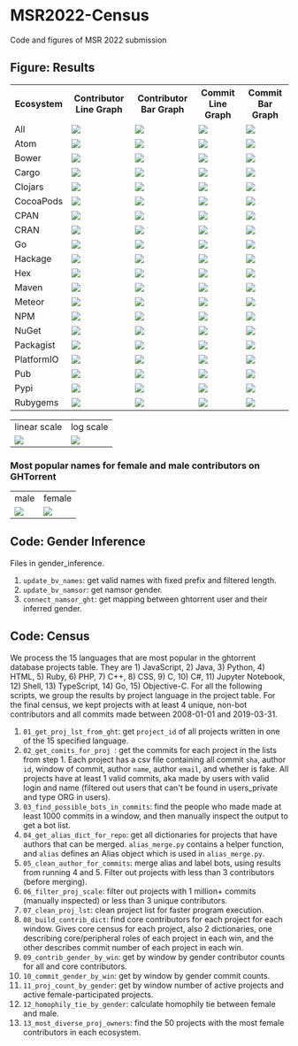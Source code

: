 # MSR2022-Census
Code and figures of MSR 2022 submission

## Figure: Results
<table style="width:100%">
  <tr>
    <th>Ecosystem</th>
    <th>Contributor Line Graph</th>
    <th>Contributor Bar Graph</th>
    <th>Commit Line Graph</th>
    <th>Commit Bar Graph</th>
  </tr>
  <tr>
    <td>All</td>
    <td><img src="https://github.com/wingardium-leviosa/ESEM2022-Census/blob/main/census_graphs/01_contributor_line/All_contributor.png"></td>
    <td><img src="https://github.com/wingardium-leviosa/ESEM2022-Census/blob/main/census_graphs/02_contributor_bar/All_contributor.png"></td>
    <td><img src="https://github.com/wingardium-leviosa/ESEM2022-Census/blob/main/census_graphs/03_commit_line/All_commit.png"></td>
    <td><img src="https://github.com/wingardium-leviosa/ESEM2022-Census/blob/main/census_graphs/04_commit_bar/All_commit.png"></td>
  </tr>
  <tr>
    <td>Atom</td>
    <td><img src="https://github.com/wingardium-leviosa/ESEM2022-Census/blob/main/census_graphs/01_contributor_line/Atom_contributor.png"></td>
     <td><img src="https://github.com/wingardium-leviosa/ESEM2022-Census/blob/main/census_graphs/02_contributor_bar/Atom_contributor.png"></td>
    <td><img src="https://github.com/wingardium-leviosa/ESEM2022-Census/blob/main/census_graphs/03_commit_line/Atom_commit.png"></td>
    <td><img src="https://github.com/wingardium-leviosa/ESEM2022-Census/blob/main/census_graphs/04_commit_bar/Atom_commit.png"></td>
  </tr>
  <tr>
   <td>Bower</td>
    <td><img src="https://github.com/wingardium-leviosa/ESEM2022-Census/blob/main/census_graphs/01_contributor_line/Bower_contributor.png"></td>
     <td><img src="https://github.com/wingardium-leviosa/ESEM2022-Census/blob/main/census_graphs/02_contributor_bar/Bower_contributor.png"></td>
    <td><img src="https://github.com/wingardium-leviosa/ESEM2022-Census/blob/main/census_graphs/03_commit_line/Bower_commit.png"></td>
    <td><img src="https://github.com/wingardium-leviosa/ESEM2022-Census/blob/main/census_graphs/04_commit_bar/Bower_commit.png"></td>
  </tr>
  <tr>
    <td>Cargo</td>
    <td><img src="https://github.com/wingardium-leviosa/ESEM2022-Census/blob/main/census_graphs/01_contributor_line/Cargo_contributor.png"></td>
     <td><img src="https://github.com/wingardium-leviosa/ESEM2022-Census/blob/main/census_graphs/02_contributor_bar/Cargo_contributor.png"></td>
    <td><img src="https://github.com/wingardium-leviosa/ESEM2022-Census/blob/main/census_graphs/03_commit_line/Cargo_commit.png"></td>
    <td><img src="https://github.com/wingardium-leviosa/ESEM2022-Census/blob/main/census_graphs/04_commit_bar/Cargo_commit.png"></td>
  </tr>
  <tr>
    <td>Clojars</td>
    <td><img src="https://github.com/wingardium-leviosa/ESEM2022-Census/blob/main/census_graphs/01_contributor_line/Clojars_contributor.png"></td>
     <td><img src="https://github.com/wingardium-leviosa/ESEM2022-Census/blob/main/census_graphs/02_contributor_bar/Clojars_contributor.png"></td>
    <td><img src="https://github.com/wingardium-leviosa/ESEM2022-Census/blob/main/census_graphs/03_commit_line/Clojars_commit.png"></td>
    <td><img src="https://github.com/wingardium-leviosa/ESEM2022-Census/blob/main/census_graphs/04_commit_bar/Clojars_commit.png"></td>
  </tr>
  <tr>
    <td>CocoaPods</td>
    <td><img src="https://github.com/wingardium-leviosa/ESEM2022-Census/blob/main/census_graphs/01_contributor_line/CocoaPods_contributor.png"></td>
     <td><img src="https://github.com/wingardium-leviosa/ESEM2022-Census/blob/main/census_graphs/02_contributor_bar/CocoaPods_contributor.png"></td>
    <td><img src="https://github.com/wingardium-leviosa/ESEM2022-Census/blob/main/census_graphs/03_commit_line/CocoaPods_commit.png"></td>
    <td><img src="https://github.com/wingardium-leviosa/ESEM2022-Census/blob/main/census_graphs/04_commit_bar/CocoaPods_commit.png"></td>
  </tr>
  <tr>
    <td>CPAN</td>
    <td><img src="https://github.com/wingardium-leviosa/ESEM2022-Census/blob/main/census_graphs/01_contributor_line/CPAN_contributor.png"></td>
     <td><img src="https://github.com/wingardium-leviosa/ESEM2022-Census/blob/main/census_graphs/02_contributor_bar/CPAN_contributor.png"></td>
    <td><img src="https://github.com/wingardium-leviosa/ESEM2022-Census/blob/main/census_graphs/03_commit_line/CPAN_commit.png"></td>
    <td><img src="https://github.com/wingardium-leviosa/ESEM2022-Census/blob/main/census_graphs/04_commit_bar/CPAN_commit.png"></td>
  </tr>
  <tr>
    <td>CRAN</td>
    <td><img src="https://github.com/wingardium-leviosa/ESEM2022-Census/blob/main/census_graphs/01_contributor_line/CRAN_contributor.png"></td>
     <td><img src="https://github.com/wingardium-leviosa/ESEM2022-Census/blob/main/census_graphs/02_contributor_bar/CRAN_contributor.png"></td>
    <td><img src="https://github.com/wingardium-leviosa/ESEM2022-Census/blob/main/census_graphs/03_commit_line/CRAN_commit.png"></td>
    <td><img src="https://github.com/wingardium-leviosa/ESEM2022-Census/blob/main/census_graphs/04_commit_bar/CRAN_commit.png"></td>
  </tr>
  <tr>
    <td>Go</td>
    <td><img src="https://github.com/wingardium-leviosa/ESEM2022-Census/blob/main/census_graphs/01_contributor_line/Go_contributor.png"></td>
     <td><img src="https://github.com/wingardium-leviosa/ESEM2022-Census/blob/main/census_graphs/02_contributor_bar/Go_contributor.png"></td>
    <td><img src="https://github.com/wingardium-leviosa/ESEM2022-Census/blob/main/census_graphs/03_commit_line/Go_commit.png"></td>
    <td><img src="https://github.com/wingardium-leviosa/ESEM2022-Census/blob/main/census_graphs/04_commit_bar/Go_commit.png"></td>
  </tr>
  <tr>
    <td>Hackage</td>
    <td><img src="https://github.com/wingardium-leviosa/ESEM2022-Census/blob/main/census_graphs/01_contributor_line/Hackage_contributor.png"></td>
     <td><img src="https://github.com/wingardium-leviosa/ESEM2022-Census/blob/main/census_graphs/02_contributor_bar/Hackage_contributor.png"></td>
    <td><img src="https://github.com/wingardium-leviosa/ESEM2022-Census/blob/main/census_graphs/03_commit_line/Hackage_commit.png"></td>
    <td><img src="https://github.com/wingardium-leviosa/ESEM2022-Census/blob/main/census_graphs/04_commit_bar/Hackage_commit.png"></td>
  </tr>
  <tr>
    <td>Hex</td>
    <td><img src="https://github.com/wingardium-leviosa/ESEM2022-Census/blob/main/census_graphs/01_contributor_line/Hex_contributor.png"></td>
     <td><img src="https://github.com/wingardium-leviosa/ESEM2022-Census/blob/main/census_graphs/02_contributor_bar/Hex_contributor.png"></td>
    <td><img src="https://github.com/wingardium-leviosa/ESEM2022-Census/blob/main/census_graphs/03_commit_line/Hex_commit.png"></td>
    <td><img src="https://github.com/wingardium-leviosa/ESEM2022-Census/blob/main/census_graphs/04_commit_bar/Hex_commit.png"></td>
  </tr>
  <tr>
    <td>Maven</td>
    <td><img src="https://github.com/wingardium-leviosa/ESEM2022-Census/blob/main/census_graphs/01_contributor_line/Maven_contributor.png"></td>
     <td><img src="https://github.com/wingardium-leviosa/ESEM2022-Census/blob/main/census_graphs/02_contributor_bar/Maven_contributor.png"></td>
    <td><img src="https://github.com/wingardium-leviosa/ESEM2022-Census/blob/main/census_graphs/03_commit_line/Maven_commit.png"></td>
    <td><img src="https://github.com/wingardium-leviosa/ESEM2022-Census/blob/main/census_graphs/04_commit_bar/Maven_commit.png"></td>
  </tr>
  <tr>
   <td>Meteor</td>
    <td><img src="https://github.com/wingardium-leviosa/ESEM2022-Census/blob/main/census_graphs/01_contributor_line/Meteor_contributor.png"></td>
     <td><img src="https://github.com/wingardium-leviosa/ESEM2022-Census/blob/main/census_graphs/02_contributor_bar/Meteor_contributor.png"></td>
    <td><img src="https://github.com/wingardium-leviosa/ESEM2022-Census/blob/main/census_graphs/03_commit_line/Meteor_commit.png"></td>
    <td><img src="https://github.com/wingardium-leviosa/ESEM2022-Census/blob/main/census_graphs/04_commit_bar/Meteor_commit.png"></td>
  </tr>
  <tr>
   <td>NPM</td>
    <td><img src="https://github.com/wingardium-leviosa/ESEM2022-Census/blob/main/census_graphs/01_contributor_line/NPM_contributor.png"></td>
     <td><img src="https://github.com/wingardium-leviosa/ESEM2022-Census/blob/main/census_graphs/02_contributor_bar/NPM_contributor.png"></td>
    <td><img src="https://github.com/wingardium-leviosa/ESEM2022-Census/blob/main/census_graphs/03_commit_line/NPM_commit.png"></td>
    <td><img src="https://github.com/wingardium-leviosa/ESEM2022-Census/blob/main/census_graphs/04_commit_bar/NPM_commit.png"></td>
  </tr>
  <tr>
    <td>NuGet</td>
    <td><img src="https://github.com/wingardium-leviosa/ESEM2022-Census/blob/main/census_graphs/01_contributor_line/NuGet_contributor.png"></td>
     <td><img src="https://github.com/wingardium-leviosa/ESEM2022-Census/blob/main/census_graphs/02_contributor_bar/NuGet_contributor.png"></td>
    <td><img src="https://github.com/wingardium-leviosa/ESEM2022-Census/blob/main/census_graphs/03_commit_line/NuGet_commit.png"></td>
    <td><img src="https://github.com/wingardium-leviosa/ESEM2022-Census/blob/main/census_graphs/04_commit_bar/NuGet_commit.png"></td>
  </tr>
  <tr>
    <td>Packagist</td>
    <td><img src="https://github.com/wingardium-leviosa/ESEM2022-Census/blob/main/census_graphs/01_contributor_line/Packagist_contributor.png"></td>
     <td><img src="https://github.com/wingardium-leviosa/ESEM2022-Census/blob/main/census_graphs/02_contributor_bar/Packagist_contributor.png"></td>
    <td><img src="https://github.com/wingardium-leviosa/ESEM2022-Census/blob/main/census_graphs/03_commit_line/Packagist_commit.png"></td>
    <td><img src="https://github.com/wingardium-leviosa/ESEM2022-Census/blob/main/census_graphs/04_commit_bar/Packagist_commit.png"></td>
  </tr>
  <tr>
    <td>PlatformIO</td>
    <td><img src="https://github.com/wingardium-leviosa/ESEM2022-Census/blob/main/census_graphs/01_contributor_line/PlatformIO_contributor.png"></td>
     <td><img src="https://github.com/wingardium-leviosa/ESEM2022-Census/blob/main/census_graphs/02_contributor_bar/PlatformIO_contributor.png"></td>
    <td><img src="https://github.com/wingardium-leviosa/ESEM2022-Census/blob/main/census_graphs/03_commit_line/PlatformIO_commit.png"></td>
    <td><img src="https://github.com/wingardium-leviosa/ESEM2022-Census/blob/main/census_graphs/04_commit_bar/PlatformIO_commit.png"></td>
  </tr>
  <tr>
    <td>Pub</td>
    <td><img src="https://github.com/wingardium-leviosa/ESEM2022-Census/blob/main/census_graphs/01_contributor_line/Pub_contributor.png"></td>
     <td><img src="https://github.com/wingardium-leviosa/ESEM2022-Census/blob/main/census_graphs/02_contributor_bar/Pub_contributor.png"></td>
    <td><img src="https://github.com/wingardium-leviosa/ESEM2022-Census/blob/main/census_graphs/03_commit_line/Pub_commit.png"></td>
    <td><img src="https://github.com/wingardium-leviosa/ESEM2022-Census/blob/main/census_graphs/04_commit_bar/Pub_commit.png"></td>
  </tr>
  <tr>
    <td>Pypi</td>
    <td><img src="https://github.com/wingardium-leviosa/ESEM2022-Census/blob/main/census_graphs/01_contributor_line/Pypi_contributor.png"></td>
     <td><img src="https://github.com/wingardium-leviosa/ESEM2022-Census/blob/main/census_graphs/02_contributor_bar/Pypi_contributor.png"></td>
    <td><img src="https://github.com/wingardium-leviosa/ESEM2022-Census/blob/main/census_graphs/03_commit_line/Pypi_commit.png"></td>
    <td><img src="https://github.com/wingardium-leviosa/ESEM2022-Census/blob/main/census_graphs/04_commit_bar/Pypi_commit.png"></td>
  </tr>
  <tr>
    <td>Rubygems</td>
    <td><img src="https://github.com/wingardium-leviosa/ESEM2022-Census/blob/main/census_graphs/01_contributor_line/Rubygems_contributor.png"></td>
     <td><img src="https://github.com/wingardium-leviosa/ESEM2022-Census/blob/main/census_graphs/02_contributor_bar/Rubygems_contributor.png"></td>
    <td><img src="https://github.com/wingardium-leviosa/ESEM2022-Census/blob/main/census_graphs/03_commit_line/Rubygems_commit.png"></td>
    <td><img src="https://github.com/wingardium-leviosa/ESEM2022-Census/blob/main/census_graphs/04_commit_bar/Rubygems_commit.png"></td>
  </tr>
</table>

<table>
  <tr>
    <td>linear scale</td>
    <td>log scale</td>
  </tr>
  <tr>
    <td><img src="https://user-images.githubusercontent.com/40445229/150443594-5274ee3c-ac11-4b8d-b09b-faae2109ae4d.png"></td>
    <td><img src="https://user-images.githubusercontent.com/40445229/150443593-2f82125b-bbc5-4fdc-a85f-0a4a3d84df5b.png"></td>
  </tr>
</table>

### Most popular names for female and male contributors on GHTorrent
<table>
  <tr>
    <td>male</td>
    <td>female</td>
  </tr>
  <tr>
    <td><img src="https://user-images.githubusercontent.com/40445229/150443662-86bf54bc-d4f5-43b0-b1d4-815c599305dd.png"></td>
    <td><img src="https://user-images.githubusercontent.com/40445229/150443663-a0f748b7-e360-498e-bcb5-a641675397e1.png"></td>
  </tr>
</table>


## Code: Gender Inference
Files in gender_inference.

1. `update_bv_names`: get valid names with fixed prefix and filtered length.
2. `update_bv_namsor`: get namsor gender.
3. `connect_namsor_ght`: get mapping between ghtorrent user and their inferred gender.


## Code: Census
We process the 15 languages that are most popular in the ghtorrent database projects table. They are 1) JavaScript, 2) Java, 3) Python, 4) HTML, 5) Ruby, 6) PHP, 7) C++, 8) CSS, 9) C, 10) C#, 11) Jupyter Notebook, 12) Shell, 13) TypeScript, 14) Go, 15) Objective-C. For all the following scripts, we group the results by project language in the project table. For the final census, we kept projects with at least 4 unique, non-bot contributors and all commits made between 2008-01-01 and 2019-03-31.

1. `01_get_proj_lst_from_ght`: get `project_id` of all projects written in one of the 15 specified language.
2. `02_get_comits_for_proj `: get the commits for each project in the lists from step 1. Each project has a csv file containing all commit `sha`, author `id`, window of commit, author `name`, author `email`, and whether is fake. All projects have at least 1 valid commits, aka made by users with valid login and name (filtered out users that can't be found in users_private and type ORG in users).
3. `03_find_possible_bots_in_commits`: find the people who made made at least 1000 commits in a window, and then manually inspect the output to get a bot list.
4. `04_get_alias_dict_for_repo`: get all dictionaries for projects that have authors that can be merged. `alias_merge.py` contains a helper function, and `alias` defines an Alias object which is used in `alias_merge.py`.
5. `05_clean_author_for_commits`: merge alias and label bots, using results from running 4 and 5. Filter out projects with less than 3 contributors (before merging).
6. `06_filter_proj_scale`: filter out projects with 1 million+ commits (manually inspected) or less than 3 unique contributors.
7. `07_clean_proj_lst`: clean project list for faster program execution.
8. `08_build_contrib_dict`: find core contributors for each project for each window. Gives core census for each project, also 2 dictionaries, one describing core/peripheral roles of each project in each win, and the other describes commit number of each project in each win.
9. `09_contrib_gender_by_win`: get by window by gender contributor counts for all and core contributors.
10. `10_commit_gender_by_win`: get by window by gender commit counts.
11. `11_proj_count_by_gender`: get by window number of active projects and active female-participated projects.
12. `12_homophily_tie_by_gender`: calculate homophily tie between female and male.
13. `13_most_diverse_proj_owners`: find the 50 projects with the most female contributors in each ecosystem.

